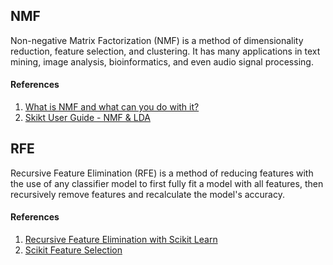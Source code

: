 ## NMF
Non-negative Matrix Factorization (NMF) is a method of dimensionality reduction, feature selection, and clustering. It has many applications in text mining, image analysis, bioinformatics, and even audio signal processing.

#### References
1. [What is NMF and what can you do with it?](https://iksinc.online/2016/03/21/what-is-nmf-and-what-can-you-do-with-it/)
2. [Skikt User Guide - NMF & LDA](http://scikit-learn.org/stable/auto_examples/applications/plot_topics_extraction_with_nmf_lda.html#sphx-glr-auto-examples-applications-plot-topics-extraction-with-nmf-lda-py)


## RFE
Recursive Feature Elimination (RFE) is a method of reducing features with the use of any classifier model to first fully fit a model with all features, then recursively remove features and recalculate the model's accuracy. 

#### References
1. [Recursive Feature Elimination with Scikit Learn](https://medium.com/@aneesha/recursive-feature-elimination-with-scikit-learn-3a2cbdf23fb7)
2. [Scikit Feature Selection](http://scikit-learn.org/stable/modules/feature_selection.html#rfe)
